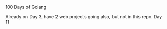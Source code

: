 100 Days of Golang

Already on Day 3, have 2 web projects going also, but not in this repo. 
Day 11
